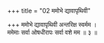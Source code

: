 +++
title = "02 ममोभे द्यावापृथिवी"

+++
ममोभे द्यावापृथिवी अन्तरिक्ष स्वर्मम ।  
ममेमाः सर्वा ओषधीरापः सर्वा वशे मम ॥ ३ ॥